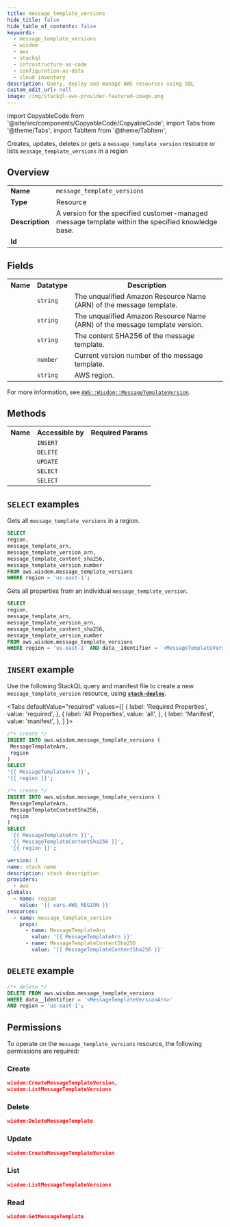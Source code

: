 ```yaml
---
title: message_template_versions
hide_title: false
hide_table_of_contents: false
keywords:
  - message_template_versions
  - wisdom
  - aws
  - stackql
  - infrastructure-as-code
  - configuration-as-data
  - cloud inventory
description: Query, deploy and manage AWS resources using SQL
custom_edit_url: null
image: /img/stackql-aws-provider-featured-image.png
---
```


import CopyableCode from '@site/src/components/CopyableCode/CopyableCode';
import Tabs from '@theme/Tabs';
import TabItem from '@theme/TabItem';

Creates, updates, deletes or gets a <code>message_template_version</code> resource or lists <code>message_template_versions</code> in a region

## Overview
<table>
<tbody>
<tr><td><b>Name</b></td><td><code>message_template_versions</code></td></tr>
<tr><td><b>Type</b></td><td>Resource</td></tr>
<tr><td><b>Description</b></td><td>A version for the specified customer-managed message template within the specified knowledge base.</td></tr>
<tr><td><b>Id</b></td><td><CopyableCode code="aws.wisdom.message_template_versions" /></td></tr>
</tbody>
</table>

## Fields
<table>
<tbody>
<tr><th>Name</th><th>Datatype</th><th>Description</th></tr><tr><td><CopyableCode code="message_template_arn" /></td><td><code>string</code></td><td>The unqualified Amazon Resource Name (ARN) of the message template.</td></tr>
<tr><td><CopyableCode code="message_template_version_arn" /></td><td><code>string</code></td><td>The unqualified Amazon Resource Name (ARN) of the message template version.</td></tr>
<tr><td><CopyableCode code="message_template_content_sha256" /></td><td><code>string</code></td><td>The content SHA256 of the message template.</td></tr>
<tr><td><CopyableCode code="message_template_version_number" /></td><td><code>number</code></td><td>Current version number of the message template.</td></tr>
<tr><td><CopyableCode code="region" /></td><td><code>string</code></td><td>AWS region.</td></tr>
</tbody>
</table>

For more information, see <a href="https://docs.aws.amazon.com/AWSCloudFormation/latest/UserGuide/aws-resource-wisdom-messagetemplateversion.html"><code>AWS::Wisdom::MessageTemplateVersion</code></a>.

## Methods

<table>
<tbody>
  <tr>
    <th>Name</th>
    <th>Accessible by</th>
    <th>Required Params</th>
  </tr>
  <tr>
    <td><CopyableCode code="create_resource" /></td>
    <td><code>INSERT</code></td>
    <td><CopyableCode code="MessageTemplateArn, region" /></td>
  </tr>
  <tr>
    <td><CopyableCode code="delete_resource" /></td>
    <td><code>DELETE</code></td>
    <td><CopyableCode code="data__Identifier, region" /></td>
  </tr>
  <tr>
    <td><CopyableCode code="update_resource" /></td>
    <td><code>UPDATE</code></td>
    <td><CopyableCode code="data__Identifier, data__PatchDocument, region" /></td>
  </tr>
  <tr>
    <td><CopyableCode code="list_resources" /></td>
    <td><code>SELECT</code></td>
    <td><CopyableCode code="region" /></td>
  </tr>
  <tr>
    <td><CopyableCode code="get_resource" /></td>
    <td><code>SELECT</code></td>
    <td><CopyableCode code="data__Identifier, region" /></td>
  </tr>
</tbody>
</table>

## `SELECT` examples
Gets all <code>message_template_versions</code> in a region.
```sql
SELECT
region,
message_template_arn,
message_template_version_arn,
message_template_content_sha256,
message_template_version_number
FROM aws.wisdom.message_template_versions
WHERE region = 'us-east-1';
```
Gets all properties from an individual <code>message_template_version</code>.
```sql
SELECT
region,
message_template_arn,
message_template_version_arn,
message_template_content_sha256,
message_template_version_number
FROM aws.wisdom.message_template_versions
WHERE region = 'us-east-1' AND data__Identifier = '<MessageTemplateVersionArn>';
```

## `INSERT` example

Use the following StackQL query and manifest file to create a new <code>message_template_version</code> resource, using [__`stack-deploy`__](https://pypi.org/project/stack-deploy/).

<Tabs
    defaultValue="required"
    values={[
      { label: 'Required Properties', value: 'required', },
      { label: 'All Properties', value: 'all', },
      { label: 'Manifest', value: 'manifest', },
    ]
}>
<TabItem value="required">

```sql
/*+ create */
INSERT INTO aws.wisdom.message_template_versions (
 MessageTemplateArn,
 region
)
SELECT 
'{{ MessageTemplateArn }}',
'{{ region }}';
```
</TabItem>
<TabItem value="all">

```sql
/*+ create */
INSERT INTO aws.wisdom.message_template_versions (
 MessageTemplateArn,
 MessageTemplateContentSha256,
 region
)
SELECT 
 '{{ MessageTemplateArn }}',
 '{{ MessageTemplateContentSha256 }}',
 '{{ region }}';
```
</TabItem>
<TabItem value="manifest">

```yaml
version: 1
name: stack name
description: stack description
providers:
  - aws
globals:
  - name: region
    value: '{{ vars.AWS_REGION }}'
resources:
  - name: message_template_version
    props:
      - name: MessageTemplateArn
        value: '{{ MessageTemplateArn }}'
      - name: MessageTemplateContentSha256
        value: '{{ MessageTemplateContentSha256 }}'

```
</TabItem>
</Tabs>

## `DELETE` example

```sql
/*+ delete */
DELETE FROM aws.wisdom.message_template_versions
WHERE data__Identifier = '<MessageTemplateVersionArn>'
AND region = 'us-east-1';
```

## Permissions

To operate on the <code>message_template_versions</code> resource, the following permissions are required:

### Create
```json
wisdom:CreateMessageTemplateVersion,
wisdom:ListMessageTemplateVersions
```

### Delete
```json
wisdom:DeleteMessageTemplate
```

### Update
```json
wisdom:CreateMessageTemplateVersion
```

### List
```json
wisdom:ListMessageTemplateVersions
```

### Read
```json
wisdom:GetMessageTemplate
```
